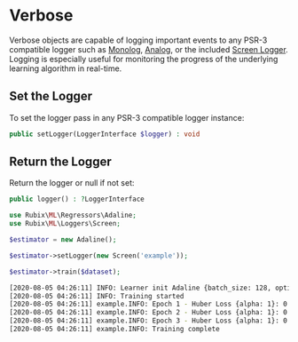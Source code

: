 # Verbose
Verbose objects are capable of logging important events to any PSR-3 compatible logger such as [Monolog](https://github.com/Seldaek/monolog), [Analog](https://github.com/jbroadway/analog), or the included [Screen Logger](loggers/screen.md). Logging is especially useful for monitoring the progress of the underlying learning algorithm in real-time.

## Set the Logger
To set the logger pass in any PSR-3 compatible logger instance:
```php
public setLogger(LoggerInterface $logger) : void
```

## Return the Logger
Return the logger or null if not set:
```php
public logger() : ?LoggerInterface
```

```php
use Rubix\ML\Regressors\Adaline;
use Rubix\ML\Loggers\Screen;

$estimator = new Adaline();

$estimator->setLogger(new Screen('example'));

$estimator->train($dataset);
```

```sh
[2020-08-05 04:26:11] INFO: Learner init Adaline {batch_size: 128, optimizer: Adam {rate: 0.01, momentum_decay: 0.1, norm_decay: 0.001}, alpha: 0.0001, epochs: 100, min_change: 0.001, window: 5, cost_fn: Huber Loss {alpha: 1}}
[2020-08-05 04:26:11] INFO: Training started
[2020-08-05 04:26:11] example.INFO: Epoch 1 - Huber Loss {alpha: 1}: 0.36839299586132
[2020-08-05 04:26:11] example.INFO: Epoch 2 - Huber Loss {alpha: 1}: 0.0018235958273629
[2020-08-05 04:26:11] example.INFO: Epoch 3 - Huber Loss {alpha: 1}: 0.0017358090553563
[2020-08-05 04:26:11] example.INFO: Training complete
```
